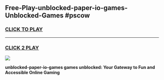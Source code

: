 
## Free-Play-unblocked-paper-io-games-Unblocked-Games #pscow
<h3>
<a href="https://news.freeplayer.one?title=unblocked-paper-io-games&ref=8M">CLICK TO PLAY</a></h3>
<hr>

<h3>
<a href="https://news.freeplayer.one?title=unblocked-paper-io-games&ref=8M">CLICK 2 PLAY</a>
  
</h3>

<a href="https://news.freeplayer.one?title=unblocked-paper-io-games&ref=8M"><img src="https://clearcache.store/games.png"></a>


**unblocked-paper-io-games games unblocked: Your Gateway to Fun and Accessible Online Gaming**
